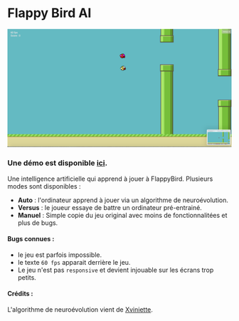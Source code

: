 # Flappy Bird AI

![screenshot](docs/images/screenshot-02-20.png)

### Une démo est disponible [ici](https://d0rianb.github.io/FlappyBirdAI/).

Une intelligence artificielle qui apprend à jouer à FlappyBird.
Plusieurs modes sont disponibles :
 - __Auto__   : l'ordinateur apprend à jouer via un algorithme de neuroévolution.
 - __Versus__ : le joueur essaye de battre un ordinateur pré-entrainé.
 - __Manuel__ : Simple copie du jeu original avec moins de fonctionnalitées et plus de bugs.


#### Bugs connues :
 - le jeu est parfois impossible.
 - le texte `60 fps` apparait derrière le jeu.
 - Le jeu n'est pas `responsive` et devient injouable sur les écrans trop petits.


#### Crédits :
L'algorithme de neuroévolution vient de [Xviniette](https://github.com/xviniette/FlappyLearning).
